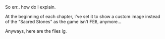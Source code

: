So err.. how do I explain.

At the beginning of each chapter, I've set it to show a custom image instead of the "Sacred Stones" as the game isn't FE8, anymore...

Anyways, here are the files ig.
